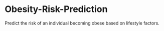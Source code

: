 # Obesity-Risk-Prediction
Predict the risk of an individual becoming obese based on lifestyle factors.
